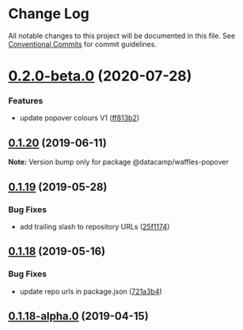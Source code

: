 # Change Log

All notable changes to this project will be documented in this file.
See [Conventional Commits](https://conventionalcommits.org) for commit guidelines.

# [0.2.0-beta.0](https://github.com/datacamp/design-system/compare/@datacamp/waffles-popover@0.1.20...@datacamp/waffles-popover@0.2.0-beta.0) (2020-07-28)


### Features

* update popover colours V1 ([ff813b2](https://github.com/datacamp/design-system/commit/ff813b2))





## [0.1.20](https://github.com/datacamp/design-system/compare/@datacamp/waffles-popover@0.1.19...@datacamp/waffles-popover@0.1.20) (2019-06-11)

**Note:** Version bump only for package @datacamp/waffles-popover





## [0.1.19](https://github.com/datacamp-engineering/design-system/tree/master/packages/stylesheets/popover/compare/@datacamp/waffles-popover@0.1.18...@datacamp/waffles-popover@0.1.19) (2019-05-28)


### Bug Fixes

* add trailing slash to repository URLs ([25f1174](https://github.com/datacamp-engineering/design-system/tree/master/packages/stylesheets/popover/commit/25f1174))





## [0.1.18](https://github.com/datacamp-engineering/design-system/tree/master/packages/stylesheets/popover/compare/@datacamp/waffles-popover@0.1.18-alpha.0...@datacamp/waffles-popover@0.1.18) (2019-05-16)


### Bug Fixes

* update repo urls in package.json ([721a3b4](https://github.com/datacamp-engineering/design-system/tree/master/packages/stylesheets/popover/commit/721a3b4))





## [0.1.18-alpha.0](https://github.com/datacamp/design-system/compare/@datacamp/waffles-popover@0.1.18-alpha.0...@datacamp/waffles-popover@0.1.18-alpha.0) (2019-04-15)
